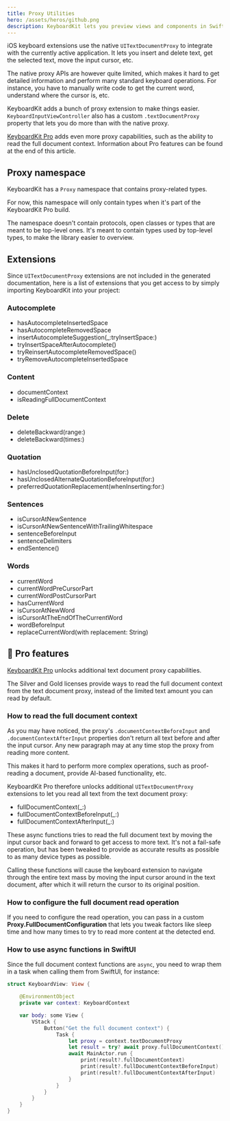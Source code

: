 ```yaml
---
title: Proxy Utilities
hero: /assets/heros/github.png
description: KeyboardKit lets you preview views and components in SwiftUI.
---
```


iOS keyboard extensions use the native `UITextDocumentProxy` to integrate with the currently active application. It lets you insert and delete text, get the selected text, move the input cursor, etc.

The native proxy APIs are however quite limited, which makes it hard to get detailed information and perform many standard keyboard operations. For instance, you have to manually write code to get the current word, understand where the cursor is, etc.

KeyboardKit adds a bunch of proxy extension to make things easier. ``KeyboardInputViewController`` also has a custom ``.textDocumentProxy`` property that lets you do more than with the native proxy. 

[KeyboardKit Pro][Pro] adds even more proxy capabilities, such as the ability to read the full document context. Information about Pro features can be found at the end of this article. 



## Proxy namespace

KeyboardKit has a ``Proxy`` namespace that contains proxy-related types.

For now, this namespace will only contain types when it's part of the KeyboardKit Pro build.

The namespace doesn't contain protocols, open classes or types that are meant to be top-level ones. It's meant to contain types used by top-level types, to make the library easier to overview.



## Extensions

Since `UITextDocumentProxy` extensions are not included in the generated documentation, here is a list of extensions that you get access to by simply importing KeyboardKit into your project:


### Autocomplete

- hasAutocompleteInsertedSpace
- hasAutocompleteRemovedSpace
- insertAutocompleteSuggestion(_:tryInsertSpace:)
- tryInsertSpaceAfterAutocomplete()
- tryReinsertAutocompleteRemovedSpace()
- tryRemoveAutocompleteInsertedSpace

### Content

- documentContext  
- isReadingFullDocumentContext

### Delete

- deleteBackward(range:)
- deleteBackward(times:)

### Quotation

- hasUnclosedQuotationBeforeInput(for:)
- hasUnclosedAlternateQuotationBeforeInput(for:)
- preferredQuotationReplacement(whenInserting:for:)

### Sentences

- isCursorAtNewSentence
- isCursorAtNewSentenceWithTrailingWhitespace
- sentenceBeforeInput
- sentenceDelimiters
- endSentence()

### Words

- currentWord
- currentWordPreCursorPart
- currentWordPostCursorPart
- hasCurrentWord
- isCursorAtNewWord
- isCursorAtTheEndOfTheCurrentWord
- wordBeforeInput
- replaceCurrentWord(with replacement: String)



## 👑 Pro features

[KeyboardKit Pro][Pro] unlocks additional text document proxy capabilities.

The Silver and Gold licenses provide ways to read the full document context from the text document proxy, instead of the limited text amount you can read by default.


### How to read the full document context

As you may have noticed, the proxy's `.documentContextBeforeInput` and `.documentContextAfterInput` properties don't return all text before and after the input cursor. Any new paragraph may at any time stop the proxy from reading more content.

This makes it hard to perform more complex operations, such as proof-reading a document, provide AI-based functionality, etc.

KeyboardKit Pro therefore unlocks additional `UITextDocumentProxy` extensions to let you read all text from the text document proxy:

- fullDocumentContext(_:)
- fullDocumentContextBeforeInput(_:)
- fullDocumentContextAfterInput(_:)

These async functions tries to read the full document text by moving the input cursor back and forward to get access to more text. It's not a fail-safe operation, but has been tweaked to provide as accurate results as possible to as many device types as possible.

Calling these functions will cause the keyboard extension to navigate through the entire text mass by moving the input cursor around in the text document, after which it will return the cursor to its original position.


### How to configure the full document read operation

If you need to configure the read operation, you can pass in a custom **Proxy.FullDocumentConfiguration** that lets you tweak factors like sleep time and how many times to try to read more content at the detected end.


### How to use async functions in SwiftUI

Since the full document context functions are `async`, you need to wrap them in a task when calling them from SwiftUI, for instance:

```swift
struct KeyboardView: View {

    @EnvironmentObject
    private var context: KeyboardContext

    var body: some View {
        VStack {
            Button("Get the full document context") {
                Task {
                    let proxy = context.textDocumentProxy
                    let result = try? await proxy.fullDocumentContext()
                    await MainActor.run {
                        print(result?.fullDocumentContext)
                        print(result?.fullDocumentContextBeforeInput)
                        print(result?.fullDocumentContextAfterInput)
                    }
                }
            }
        }
    }
}
```


[Pro]: /pro
